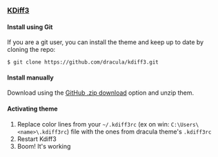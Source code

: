 ### [KDiff3](http://kdiff3.sourceforge.net)

#### Install using Git

If you are a git user, you can install the theme and keep up to date by cloning the repo:

    $ git clone https://github.com/dracula/kdiff3.git

#### Install manually

Download using the [GitHub .zip download](https://github.com/dracula/kdiff3/archive/master.zip) option and unzip them.

#### Activating theme

1. Replace color lines from your `~/.kdiff3rc` (ex on win: `C:\Users\<name>\.kdiff3rc`)  file with the ones from dracula theme's `.kdiff3rc`
2. Restart Kdiff3
3. Boom! It's working
